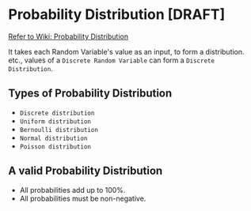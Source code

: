 # Probability Distribution [DRAFT]

[Refer to Wiki: Probability Distribution](https://en.wikipedia.org/wiki/Probability_distribution)

It takes each Random Variable's value as an input, to form a distribution.
etc., values of a `Discrete Random Variable` can form a `Discrete Distribution`.

## Types of Probability Distribution
- `Discrete distribution`
- `Uniform distribution`
- `Bernoulli distribution`
- `Normal distribution`
- `Poisson distribution`

## A valid Probability Distribution
- All probabilities add up to 100%.
- All probabilities must be non-negative.

